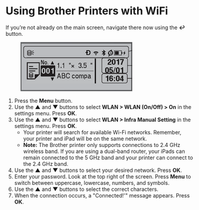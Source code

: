 # Using Brother Printers with WiFi



If you’re not already on the main screen, navigate there now using the **↩** button.

<figure><img src="../../.gitbook/assets/image (7).png" alt=""><figcaption></figcaption></figure>

1. Press the **Menu** button.
2. Use the **▲** and **▼** buttons to select **WLAN > WLAN (On/Off) > On** in the settings menu. Press **OK**.
3. Use the **▲** and **▼** buttons to select **WLAN > Infra Manual Setting** in the settings menu. Press **OK**.
   * Your printer will search for available Wi-Fi networks. Remember, your printer and iPad will be on the same network.
   * **Note:** The Brother printer only supports connections to 2.4 GHz wireless band. If you are using a dual-band router, your iPads can remain connected to the 5 GHz band and your printer can connect to the 2.4 GHz band.
4. Use the **▲** and **▼** buttons to select your desired network. Press **OK**.
5. Enter your password.  Look at the top right of the screen. Press **Menu** to switch between uppercase, lowercase, numbers, and symbols.
6. Use the **▲** and **▼** buttons to select the correct characters.
7. When the connection occurs, a "Connected!'" message appears. Press **OK**.
